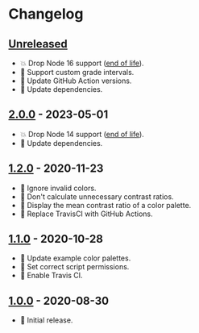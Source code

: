 # Changelog

## [Unreleased]

- :boom: Drop Node 16 support ([end of life](https://github.com/nodejs/release#release-schedule)).
- :rocket: Support custom grade intervals.
- :hammer: Update GitHub Action versions.
- :hammer: Update dependencies.

## [2.0.0] - 2023-05-01

- :boom: Drop Node 14 support ([end of life](https://github.com/nodejs/release#release-schedule)).
- :hammer: Update dependencies.

## [1.2.0] - 2020-11-23

- :rocket: Ignore invalid colors.
- :rocket: Don't calculate unnecessary contrast ratios.
- :rocket: Display the mean contrast ratio of a color palette.
- :hammer: Replace TravisCI with GitHub Actions.

## [1.1.0] - 2020-10-28

- :gem: Update example color palettes.
- :bug: Set correct script permissions.
- :hammer: Enable Travis CI.

## [1.0.0] - 2020-08-30

- :tada: Initial release.

[unreleased]: https://github.com/darekkay/a11y-contrast/compare/2.0.0...HEAD
[2.0.0]: https://github.com/darekkay/a11y-contrast/compare/1.2.0...2.0.0
[1.2.0]: https://github.com/darekkay/a11y-contrast/compare/1.1.0...1.2.0
[1.1.0]: https://github.com/darekkay/a11y-contrast/compare/1.0.0...1.1.0
[1.0.0]: https://github.com/darekkay/a11y-contrast/releases/tag/1.0.0
